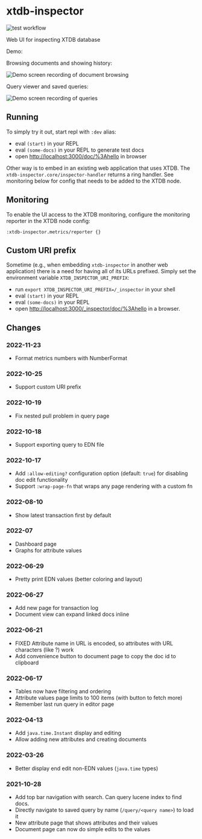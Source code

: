 # xtdb-inspector

![test workflow](https://github.com/tatut/xtdb-inspector/actions/workflows/test.yml/badge.svg)

Web UI for inspecting XTDB database

Demo:

Browsing documents and showing history:

![Demo screen recording of document browsing](demo/demo-doc.gif)

Query viewer and saved queries:

![Demo screen recording of queries](demo/demo-query.gif)

## Running

To simply try it out, start repl with `:dev` alias:

- eval `(start)` in your REPL
- eval `(some-docs)` in your REPL to generate test docs
- open [http://localhost:3000/doc/%3Ahello](http://localhost:3000/doc/%3Ahello) in browser

Other way is to embed in an existing web application that
uses XTDB. The `xtdb-inspector.core/inspector-handler` returns
a ring handler. See monitoring below for config that needs to
be added to the XTDB node.

## Monitoring

To enable the UI access to the XTDB monitoring, configure the
monitoring reporter in the XTDB node config:

```
:xtdb-inspector.metrics/reporter {}
```

## Custom URI prefix

Sometime (e.g., when embedding `xtdb-inspector` in another web application) there is a need for having all of its URLs prefixed. Simply set the environment variable `XTDB_INSPECTOR_URI_PREFIX`:

- run `export XTDB_INSPECTOR_URI_PREFIX=/_inspector` in your shell
- eval `(start)` in your REPL
- eval `(some-docs)` in your REPL
- open [http://localhost:3000/_inspector/doc/%3Ahello](http://localhost:3000/_inspector/doc/%3Ahello) in a browser.


## Changes

### 2022-11-23
- Format metrics numbers with NumberFormat

### 2022-10-25
- Support custom URI prefix

### 2022-10-19
- Fix nested pull problem in query page

### 2022-10-18
- Support exporting query to EDN file

### 2022-10-17
- Add `:allow-editing?` configuration option (default: `true`) for disabling doc edit functionality
- Support `:wrap-page-fn` that wraps any page rendering with a custom fn

### 2022-08-10
- Show latest transaction first by default

### 2022-07
- Dashboard page
- Graphs for attribute values

### 2022-06-29
- Pretty print EDN values (better coloring and layout)

### 2022-06-27
- Add new page for transaction log
- Document view can expand linked docs inline

### 2022-06-21
- FIXED Attribute name in URL is encoded, so attributes with URL characters (like ?) work
- Add convenience button to document page to copy the doc id to clipboard

### 2022-06-17
- Tables now have filtering and ordering
- Attribute values page limits to 100 items (with button to fetch more)
- Remember last run query in editor page

### 2022-04-13
- Add `java.time.Instant` display and editing
- Allow adding new attributes and creating documents

### 2022-03-26
- Better display end edit non-EDN values (`java.time` types)

### 2021-10-28
- Add top bar navigation with search. Can query lucene index to find docs.
- Directly navigate to saved query by name (`/query/<query name>`) to load it
- New attribute page that shows attributes and their values
- Document page can now do simple edits to the values
